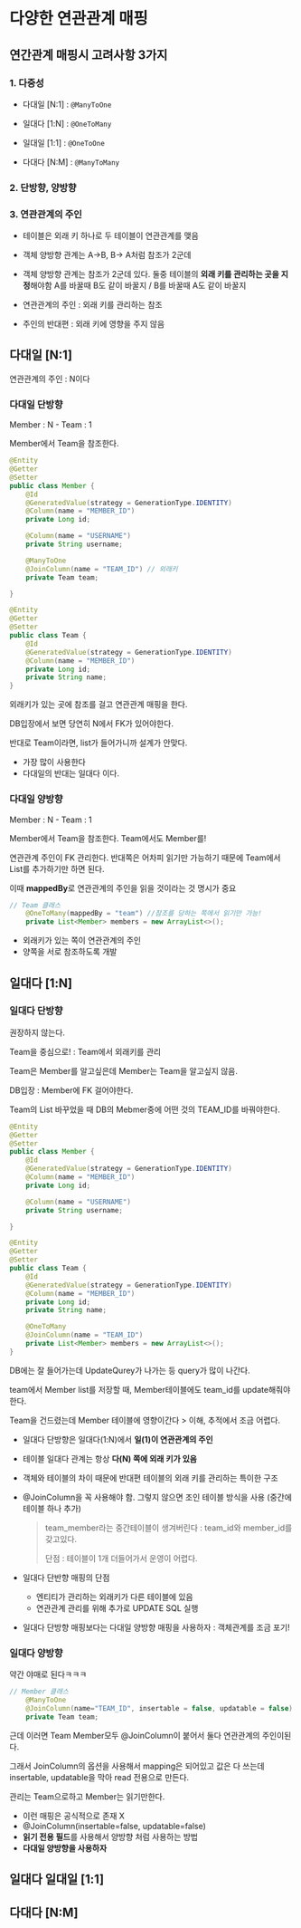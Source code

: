 # 다양한 연관관계 매핑

## 연간관계 매핑시 고려사항 3가지

### 1. 다중성

- 다대일 [N:1] : ```@ManyToOne```

- 일대다 [1:N] :  ```@OneToMany```
- 일대일 [1:1] :  ```@OneToOne```
- 다대다 [N:M] : ```@ManyToMany```

### 2. 단방향, 양방향

### 3. 연관관계의 주인

- 테이블은 외래 키 하나로 두 테이블이 연관관계를 맺음
- 객체 양방향 관계는 A->B, B-> A처럼 참조가 2군데
- 객체 양방향 관계는 참조가 2군데 있다. 둘중 테이블의 **외래 키를 관리하는 곳을 지정**해야함
  A를 바꿀때 B도 같이 바꿀지 / B를 바꿀때 A도 같이 바꿀지 

- 연관관계의 주인 : 외래 키를 관리하는 참조
- 주인의 반대편 : 외래 키에 영향을 주지 않음

## 다대일 [N:1] 

연관관계의 주인 : N이다

### 다대일 단방향

Member : N - Team : 1

Member에서 Team을 참조한다.

```java
@Entity
@Getter
@Setter
public class Member {
    @Id
    @GeneratedValue(strategy = GenerationType.IDENTITY)
    @Column(name = "MEMBER_ID")
    private Long id;

    @Column(name = "USERNAME")
    private String username;

    @ManyToOne
    @JoinColumn(name = "TEAM_ID") // 외래키
    private Team team;

}
```

```java
@Entity
@Getter
@Setter
public class Team {
    @Id
    @GeneratedValue(strategy = GenerationType.IDENTITY)
    @Column(name = "MEMBER_ID")
    private Long id;
    private String name;
}

```

외래키가 있는 곳에 참조를 걸고 연관관계 매핑을 한다.

DB입장에서 보면 당연히 N에서 FK가 있어야한다.

반대로 Team이라면, list가 들어가니까 설계가 안맞다.

- 가장 많이 사용한다
- 다대일의 반대는 일대다 이다.



### 다대일 양방향

Member : N - Team : 1

Member에서 Team을 참조한다. Team에서도 Member를!

연관관계 주인이 FK 관리한다.
반대쪽은 어차피 읽기만 가능하기 때문에 Team에서 List<Member>를 추가하기만 하면 된다.

이때 **mappedBy**로 연관관계의 주인을 읽을 것이라는 것 명시가 중요

```java
// Team 클래스
	@OneToMany(mappedBy = "team") //참조를 당하는 쪽에서 읽기만 가능! 
    private List<Member> members = new ArrayList<>();
```

- 외래키가 있는 쪽이 연관관계의 주인
- 양쪽을 서로 참조하도록 개발



## 일대다 [1:N]

### 일대다 단방향

권장하지 않는다.

Team을 중심으로! : Team에서 외래키를 관리

Team은 Member를 알고싶은데 Member는 Team을 알고싶지 않음.

DB입장 : Member에 FK 걸어야한다.

Team의 List<Member> 바꾸었을 때 DB의 Mebmer중에 어떤 것의 TEAM_ID를 바꿔야한다.



```java
@Entity
@Getter
@Setter
public class Member {
    @Id
    @GeneratedValue(strategy = GenerationType.IDENTITY)
    @Column(name = "MEMBER_ID")
    private Long id;

    @Column(name = "USERNAME")
    private String username;

}
```

```java
@Entity
@Getter
@Setter
public class Team {
    @Id
    @GeneratedValue(strategy = GenerationType.IDENTITY)
    @Column(name = "MEMBER_ID")
    private Long id;
    private String name;

    @OneToMany
    @JoinColumn(name = "TEAM_ID")
    private List<Member> members = new ArrayList<>();
}
```

DB에는 잘 들어가는데 UpdateQurey가 나가는 등 query가 많이 나간다.

team에서 Member list를 저장할 때, Member테이블에도 team_id를 update해줘야한다.

Team을 건드렸는데 Member 테이블에 영향이간다 > 이해, 추적에서 조금 어렵다.

- 일대다 단방향은 일대다(1:N)에서 **일(1)이 연관관계의 주인**

- 테이블 일대다 관계는 항상 **다(N) 쪽에 외래 키가 있음**

- 객체와 테이블의 차이 때문에 반대편 테이블의 외래 키를 관리하는 특이한 구조

- @JoinColumn을 꼭 사용해야 함. 그렇지 않으면 조인 테이블 방식을 사용 (중간에 테이블 하나 추가)

  > team_member라는 중간테이블이 생겨버린다 : team_id와 member_id를 갖고있다.
  >
  > 단점 : 테이블이 1개 더들어가서 운영이 어렵다.

- 일대다 단반향 매핑의 단점

  - 엔티티가 관리하는 외래키가 다른 테이블에 있음
  - 연관관계 관리를 위해 추가로 UPDATE SQL 실행

- 일대다 단방향 매핑보다는 다대일 양방향 매핑을 사용하자 : 객체관계를 조금 포기!

### 일대다 양방향

약간 야매로 된다ㅋㅋㅋ

```java
// Member 클래스
    @ManyToOne
    @JoinColumn(name="TEAM_ID", insertable = false, updatable = false) //중요!!
    private Team team;
```

근데 이러면 Team Member모두 @JoinColumn이 붙어서 둘다 연관관계의 주인이된다.

그래서 JoinColumn의 옵션을 사용해서 mapping은 되어있고 값은 다 쓰는데 insertable, updatable을 막아 read 전용으로 만든다.

관리는 Team으로하고 Member는 읽기만한다.

- 이런 매핑은 공식적으로 존재 X
- @JoinColumn(insertable=false, updatable=false)
- **읽기 전용 필드**를 사용해서 양방향 처럼 사용하는 방법
- **다대일 양방향을 사용하자**



## 일대다 일대일 [1:1]

## 다대다 [N:M]